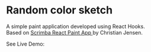# Random color sketch

A simple paint application developed using React Hooks.    
Based on [Scrimba React Paint App ](https://scrimba.com/course/greacthooks/enrolled) by Christian Jensen.

See Live Demo: 
